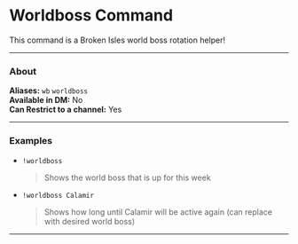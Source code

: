# Worldboss Command

This command is a Broken Isles world boss rotation helper!
***
### About

**Aliases:** `wb` `worldboss`   
**Available in DM:** No   
**Can Restrict to a channel:** Yes
***

### Examples

* `!worldboss`
  > Shows the world boss that is up for this week
* `!worldboss Calamir`
  > Shows how long until Calamir will be active again (can replace with desired world boss)
***
